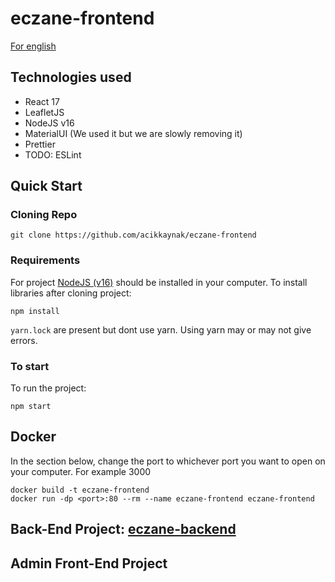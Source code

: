 # eczane-frontend
[For english](https://github.com/acikkaynak/eczane-backend/blob/main/README_ENG.md)

## Technologies used
- React 17
- LeafletJS
- NodeJS v16
- MaterialUI (We used it but we are slowly removing it)
- Prettier
- TODO: ESLint

## Quick Start
### Cloning Repo

```
git clone https://github.com/acikkaynak/eczane-frontend
```

### Requirements
For project [NodeJS (v16)](https://nodejs.org/en/download/) should be installed in your computer.
To install libraries after cloning project:

```
npm install
```

``yarn.lock`` are present but dont use yarn. Using yarn may or may not give errors.

### To start
To run the project:

```
npm start
```

## Docker
In the section below, change the port to whichever port you want to open on your computer. For example 3000

```
docker build -t eczane-frontend
docker run -dp <port>:80 --rm --name eczane-frontend eczane-frontend
```

## Back-End Project: [eczane-backend](https://github.com/acikkaynak/eczane-backend)
## Admin Front-End Project

